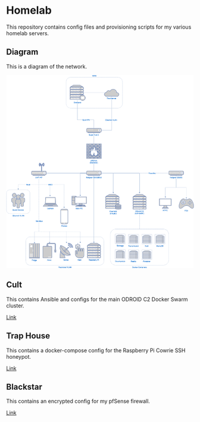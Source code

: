 # Homelab

This repository contains config files and provisioning scripts for my various homelab servers.

## Diagram

This is a diagram of the network.

![Diagram](diagram/diagram.png)

## Cult

This contains Ansible and configs for the main ODROID C2 Docker Swarm cluster.

[Link](./cult)

## Trap House

This contains a docker-compose config for the Raspberry Pi Cowrie SSH honeypot.

[Link](./trap-house)

## Blackstar

This contains an encrypted config for my pfSense firewall.

[Link](./blackstar)
